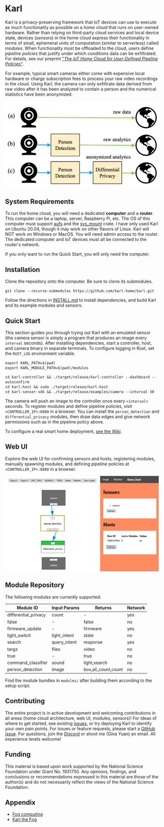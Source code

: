 # Karl
Karl is a privacy-preserving framework that IoT devices can use to execute as
much functionality as possible on a _home cloud_ that runs on user-owned hardware.
Rather than relying on third-party cloud services and local device state,
devices (_sensors_) in the home cloud express their functionality in terms
of small, ephemeral units of computation (similar to serverless) called _modules_.
When functionality _must_ be offloaded to the cloud, users define
_pipeline policies_ that justify under which conditions data can be
exfiltrated. For details, see our preprint
["_The IoT Home Cloud for User-Defined Pipeline Policies_"](http://www.ginayuan.com/preprints/preprint-karl.pdf).

For example, typical smart cameras either come with expensive local hardware or
charge subscription fees to process your raw video recordings in the cloud.
Using Karl, the camera can only exfiltrate data
derived from raw video after it has been analyzed to contain a person
and the numerical statistics have been anonymized:

<p align="center">
<img src="data/fig1.png" alt="pipeline policy example" width="500"/>
</p>

## System Requirements

To run the home cloud, you will need a dedicated **computer** and a **router**.
This computer can be a laptop, server, Raspberry Pi, etc.
The OS of this computer must support [aufs](https://en.wikipedia.org/wiki/Aufs) and the [sys_mount](https://docs.rs/crate/sys-mount/1.2.1) crate. I have only used Karl on Ubuntu 20.04, though it may work on other flavors of Linux. Karl will NOT work on Windows or MacOS.
You will need admin access to the router.
The dedicated computer and IoT devices must all be connected to the router's network.

If you only want to run the Quick Start, you will only need the computer.

## Installation

Clone the repository onto the computer. Be sure to clone its submodules.

```
git clone --recurse-submodules https://github.com/karl-home/karl.git
```

Follow the directions in [INSTALL.md](https://github.com/karl-home/karl/blob/main/INSTALL.md) to install dependencies, and build Karl and its example modules and sensors.

## Quick Start

This section guides you through trying out Karl with an emulated sensor (the camera sensor is simply a program that produces an image every `interval` seconds).
After installing dependencies, start a controller, host, and camera binary in separate terminals. To configure logging in Rust, set the `RUST_LOG` environment variable.

```
export KARL_PATH=$(pwd)
export KARL_MODULE_PATH=$(pwd)/modules
```

```
cd karl-controller && ./target/release/karl-controller --dashboard --autoconfirm
cd karl-host && sudo ./target/release/karl-host
cd karl-sensor-sdk && ./target/release/examples/camera --interval 30
```

The camera will push an image to the controller once every `<interval>` seconds. To register modules and define pipeline policies, visit `<CONTROLLER_IP>:8080` in a browser. You can install the `person_detection` and `differential_privacy` modules, then draw data edges and give network permissions such as in the pipeline policy above.

To configure a real smart home deployment, [see the Wiki](https://github.com/karl-home/karl/wiki/Configuring-a-Real-Deployment).

## Web UI

Explore the web UI for confirming sensors and hosts, registering
modules, manually spawning modules, and defining pipeline policies at
`<CONTROLLER_IP>:8080` in a browser.

<p align="center">
<img src="data/webui.png" alt="web UI" width="500"/>
</p>

## Module Repository
The following modules are currently supported:

| Module ID            | Input Params | Returns             | Network |
| -------------------- | ------------ | ------------------- | ------- |
| differential_privacy | count        | -                   | yes     |
| false                | -            | false               | no      |
| firmware_update      | -            | firmware            | yes     |
| light_switch         | light_intent | state               | no      |
| search               | query_intent | response            | yes     |
| targz                | files        | video               | no      |
| true                 | -            | true                | no      |
| command_classifier   | sound        | light,search        | no      |
| person_detection     | image        | box,all_count,count | no      |

Find the module bundles in `modules/` after building them according to the setup script.

## Contributing

The entire project is in active development and welcoming contributions in all areas
(home cloud architecture, web UI, modules, sensors)!
For ideas of where to get started, see existing [issues](https://github.com/karl-home/karl/issues), or try deploying Karl to identify your own pain points.
For issues or feature requests, please start a [GitHub issue](https://github.com/karl-home/karl/issues).
For questions, join the [Discord](https://discord.gg/ujgQ7mdD95) or
shoot me (Gina Yuan) an email.
All experience levels welcome!

## Funding

This material is based upon work supported by the National Science Foundation under Grant No. 1931750. Any opinions, findings, and conclusions or recommendations expressed in this material are those of the author(s) and do not necessarily reflect the views of the National Science Foundation.

## Appendix
* [Fog computing](https://en.wikipedia.org/wiki/Fog_computing)
* [Karl the Fog](https://en.wikipedia.org/wiki/San_Francisco_fog)
